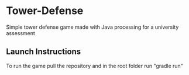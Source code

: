 # Tower-Defense
Simple tower defense game made with Java processing for a university assessment

## Launch Instructions
To run the game pull the repository and in the root folder run "gradle run"
